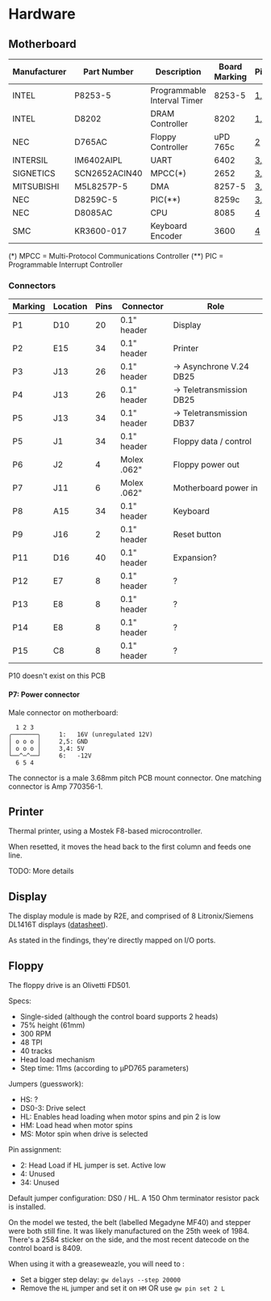 # Hardware

## Motherboard


Manufacturer | Part Number   | Description | Board Marking | Pictures | Documentation
------------ | ------------- | ----------- | ------------- | -------- | -------------
INTEL        | P8253-5       | Programmable Interval Timer | 8253-5 | [1](../images/motherboard_1.jpg),[2](../images/motherboard_2.jpg) | [Datasheet](datasheets/P8253-5.pdf)
INTEL        | D8202         | DRAM Controller | 8202 | [1](../images/motherboard_1.jpg),[2](../images/motherboard_2.jpg) | [Datasheet](datasheets/8202.pdf)
NEC          | D765AC        | Floppy Controller | uPD 765c | [2](../images/motherboard_2.jpg) | [Datasheet](datasheets/UPD765.pdf)
INTERSIL     | IM6402AIPL    | UART | 6402 | [3](../images/motherboard_3.jpg),[4](../images/motherboard_4.jpg) | [Datasheet](datasheets/IM6402-IM6403.pdf)
SIGNETICS    | SCN2652ACIN40 | MPCC(*) | 2652 | [3](../images/motherboard_3.jpg),[4](../images/motherboard_4.jpg) | [Datasheet](datasheets/SCN2652.pdf)
MITSUBISHI   | M5L8257P-5    | DMA | 8257-5 | [3](../images/motherboard_3.jpg),[4](../images/motherboard_4.jpg) | [Datasheet](datasheets/M5L8257P-5.pdf)
NEC          | D8259C-5      | PIC(**) | 8259c | [3](../images/motherboard_3.jpg),[4](../images/motherboard_4.jpg) | [Datasheet](datasheets/D8259C.pdf)
NEC          | D8085AC       | CPU | 8085 | [4](../images/motherboard_4.jpg) | [Datasheet](datasheets/NEC_uPD8085AH.pdf)
SMC          | KR3600-017    | Keyboard Encoder | 3600 | [4](../images/motherboard_4.jpg) | [Datasheet](datasheets/KR3600.pdf)

(*)  MPCC = Multi-Protocol Communications Controller
(**) PIC = Programmable Interrupt Controller


### Connectors

Marking | Location | Pins | Connector   | Role
------- | -------- | ---- | ---------   | -------------------------
P1      | D10      | 20   | 0.1" header | Display
P2      | E15      | 34   | 0.1" header | Printer
P3      | J13      | 26   | 0.1" header | -> Asynchrone V.24 DB25
P4      | J13      | 26   | 0.1" header | -> Teletransmission DB25
P5      | J13      | 34   | 0.1" header | -> Teletransmission DB37
P5      | J1       | 34   | 0.1" header | Floppy data / control
P6      | J2       | 4    | Molex .062" | Floppy power out
P7      | J11      | 6    | Molex .062" | Motherboard power in
P8      | A15      | 34   | 0.1" header | Keyboard
P9      | J16      | 2    | 0.1" header | Reset button
P11     | D16      | 40   | 0.1" header | Expansion?
P12     | E7       | 8    | 0.1" header | ?
P13     | E8       | 8    | 0.1" header | ?
P14     | E8       | 8    | 0.1" header | ?
P15     | C8       | 8    | 0.1" header | ?

P10 doesn't exist on this PCB

#### P7: Power connector

Male connector on motherboard:
```
  1 2 3
╭───────╮     1:   16V (unregulated 12V)
│ o o o │     2,5: GND
│ o o o │     3,4: 5V
└──^─^──┘     6:   -12V
  6 5 4
```

The connector is a male 3.68mm pitch PCB mount connector. One matching connector is Amp 770356-1.

## Printer

Thermal printer, using a Mostek F8-based microcontroller.

When resetted, it moves the head back to the first column and feeds one line.

TODO: More details

## Display

The display module is made by R2E, and comprised of 8 Litronix/Siemens DL1416T displays ([datasheet](datasheets/DL1416T.pdf)).

As stated in the findings, they're directly mapped on I/O ports.

## Floppy

The floppy drive is an Olivetti FD501.

Specs:
* Single-sided (although the control board supports 2 heads)
* 75% height (61mm)
* 300 RPM
* 48 TPI
* 40 tracks
* Head load mechanism
* Step time: 11ms (according to µPD765 parameters)

Jumpers (guesswork):
* HS: ?
* DS0-3: Drive select
* HL: Enables head loading when motor spins and pin 2 is low
* HM: Load head when motor spins 
* MS: Motor spin when drive is selected

Pin assignment:
* 2: Head Load if HL jumper is set. Active low
* 4: Unused
* 34: Unused

Default jumper configuration: DS0 / HL. A 150 Ohm terminator resistor pack is installed.

On the model we tested, the belt (labelled Megadyne MF40) and stepper were both still fine.
It was likely manufactured on the 25th week of 1984. There's a 2584 sticker on the side, and the most recent datecode on the control board is 8409.

When using it with a greaseweazle, you will need to :
* Set a bigger step delay: `gw delays --step 20000`
* Remove the `HL` jumper and set it on `HM` OR use `gw pin set 2 L`
